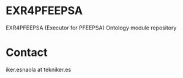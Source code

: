 # EXR4PFEEPSA
EXR4PFEEPSA (Executor for PFEEPSA) Ontology module repository

# Contact
iker.esnaola at tekniker.es